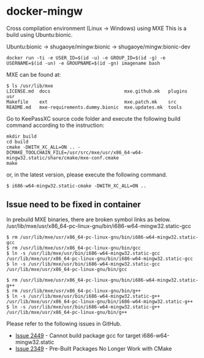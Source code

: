 # docker-mingw
Cross compilation environment (Linux -> Windows) using MXE
This is a build using Ubuntu:bionic.

Ubuntu:bionic -> shugaoye/mingw:bionic -> shugaoye/mingw:bionic-dev

```
docker run -ti -e USER_ID=$(id -u) -e GROUP_ID=$(id -g) -e USERNAME=$(id -un) -e GROUPNAME=$(id -gn) imagename bash
```

MXE can be found at:
```
$ ls /usr/lib/mxe
LICENSE.md  docs                           mxe.github.mk   plugins  usr
Makefile    ext                            mxe.patch.mk    src
README.md   mxe-requirements.dummy.bionic  mxe.updates.mk  tools
```

Go to KeePassXC source code folder and execute the following build command according to the instruction:
```
mkdir build
cd build
cmake -DWITH_XC_ALL=ON .. -DCMAKE_TOOLCHAIN_FILE=/usr/src/mxe/usr/x86_64-w64-mingw32.static/share/cmake/mxe-conf.cmake
make
```

or, in the latest version, please execute the following command.
```
$ i686-w64-mingw32.static-cmake -DWITH_XC_ALL=ON .. 
```

## Issue need to be fixed in container
In prebuild MXE binaries, there are broken symbol links as below.
/usr/lib/mxe/usr/x86_64-pc-linux-gnu/bin/i686-w64-mingw32.static-gcc

```
$ rm /usr/lib/mxe/usr/x86_64-pc-linux-gnu/bin/i686-w64-mingw32.static-gcc
$ rm /usr/lib/mxe/usr/x86_64-pc-linux-gnu/bin/gcc
$ ln -s /usr/lib/mxe/usr/bin/i686-w64-mingw32.static-gcc /usr/lib/mxe/usr/x86_64-pc-linux-gnu/bin/i686-w64-mingw32.static-gcc
$ ln -s /usr/lib/mxe/usr/bin/i686-w64-mingw32.static-gcc /usr/lib/mxe/usr/x86_64-pc-linux-gnu/bin/gcc

$ rm /usr/lib/mxe/usr/x86_64-pc-linux-gnu/bin/i686-w64-mingw32.static-g++
$ rm /usr/lib/mxe/usr/x86_64-pc-linux-gnu/bin/g++
$ ln -s /usr/lib/mxe/usr/bin/i686-w64-mingw32.static-g++ /usr/lib/mxe/usr/x86_64-pc-linux-gnu/bin/i686-w64-mingw32.static-g++
$ ln -s /usr/lib/mxe/usr/bin/i686-w64-mingw32.static-g++ /usr/lib/mxe/usr/x86_64-pc-linux-gnu/bin/g++
```

Please refer to the following issues in GitHub.
- [Issue 2449](https://github.com/mxe/mxe/issues/2449) - Cannot build package gcc for target i686-w64-mingw32.static
- [Issue 2349](https://github.com/mxe/mxe/issues/2349) - Pre-Built Packages No Longer Work with CMake